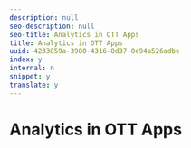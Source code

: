 ```yaml
---
description: null
seo-description: null
seo-title: Analytics in OTT Apps
title: Analytics in OTT Apps
uuid: 4233859a-3980-4316-8d37-0e94a526adbe
index: y
internal: n
snippet: y
translate: y
---
```


# Analytics in OTT Apps

